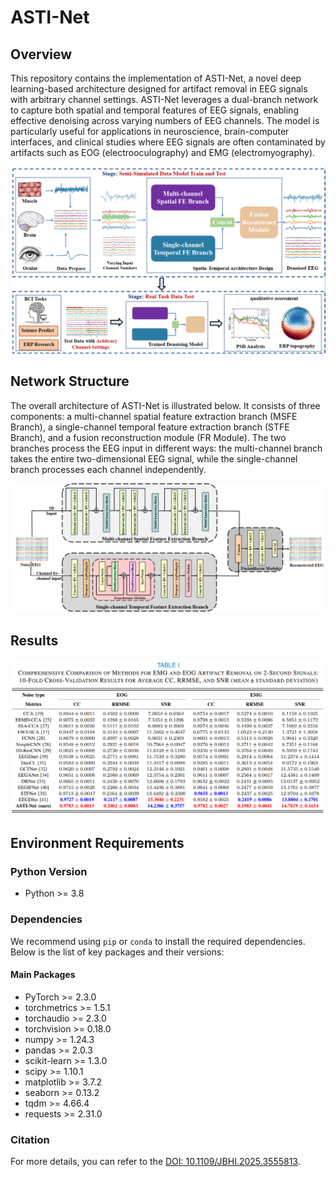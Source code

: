 # ASTI-Net
## Overview
This repository contains the implementation of ASTI-Net, a novel deep learning-based architecture designed for artifact removal in EEG signals with arbitrary channel settings. ASTI-Net leverages a dual-branch network to capture both spatial and temporal features of EEG signals, enabling effective denoising across varying numbers of EEG channels. The model is particularly useful for applications in neuroscience, brain-computer interfaces, and clinical studies where EEG signals are often contaminated by artifacts such as EOG (electrooculography) and EMG (electromyography).

![ASTI-Net Architecture](pictures/Graphical_abstract.jpg)

## Network Structure

The overall architecture of ASTI-Net is illustrated below. It consists of three components: a multi-channel spatial feature extraction branch (MSFE Branch), a single-channel temporal feature extraction branch (STFE Branch), and a fusion reconstruction module (FR Module). The two branches process the EEG input in different ways: the multi-channel branch takes the entire two-dimensional EEG signal, while the single-channel branch processes each channel independently.

![ASTI-Net Architecture](pictures/Architecture_of_ASTI-Net.jpg)

## Results
![ASTI-Net Architecture](pictures/Result_2s.jpg)

## Environment Requirements

### Python Version
- Python >= 3.8

### Dependencies

We recommend using `pip` or `conda` to install the required dependencies. Below is the list of key packages and their versions:

#### Main Packages

- PyTorch >= 2.3.0
- torchmetrics >= 1.5.1
- torchaudio >= 2.3.0
- torchvision >= 0.18.0
- numpy >= 1.24.3
- pandas >= 2.0.3
- scikit-learn >= 1.3.0
- scipy >= 1.10.1
- matplotlib >= 3.7.2
- seaborn >= 0.13.2
- tqdm >= 4.66.4
- requests >= 2.31.0

### Citation
For more details, you can refer to the [DOI: 10.1109/JBHI.2025.3555813](https://doi.org/10.1109/JBHI.2025.3555813).

